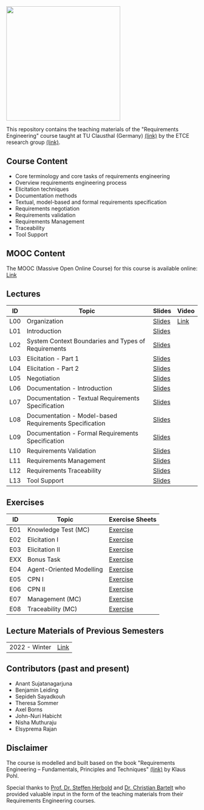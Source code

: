 <img src="https://www.presse.tu-clausthal.de/fileadmin/Presse/images/Corporate_Design/Logo/Logo_TUC_en_CMYK.jpg" width="300">

This repository contains the teaching materials of the "Requirements Engineering" course taught at TU Clausthal (Germany) [(link)](https://www.isse.tu-clausthal.de/en/) by the ETCE research group [(link)](https://etce-lab.com).

## Course Content

- Core terminology and core tasks of requirements engineering
- Overview requirements engineering process
- Elicitation techniques
- Documentation methods
- Textual, model-based and formal requirements specification
- Requirements negotiation
- Requirements validation
- Requirements Management
- Traceability
- Tool Support
  

## MOOC Content
The MOOC (Massive Open Online Course) for this course is available online: [Link](https://re.etce-lab.de/)


## Lectures

| ID  | Topic                                               | Slides                                                                   | Video                                    |
|-----|-----------------------------------------------------|--------------------------------------------------------------------------|------------------------------------------|
| L00 | Organization                                        | [Slides](RE-L00-Organization.pdf)                                        |[Link](https://youtu.be/oTpTjCEDv8Q)     |
| L01 | Introduction                                        | [Slides](RE-L01-Introduction.pdf)                                        |           |
| L02 | System Context Boundaries and Types of Requirements | [Slides](RE-L02-System-Context-Boundaries-and-Types-of-Requirements.pdf) |            |
| L03 | Elicitation - Part 1                                | [Slides](RE-L03-Elicitation--Part-1.pdf)                                 |           |
| L04 | Elicitation - Part 2                                | [Slides](RE-L04-Elicitation--Part-2.pdf)                                 |           |
| L05 | Negotiation                                         | [Slides](RE-L05-Negotiation.pdf)                                         |           |
| L06 | Documentation - Introduction                        | [Slides](RE-L06-Documentation--Introduction.pdf)                         |           |
| L07 | Documentation - Textual Requirements Specification  | [Slides](RE-L07-Documentation--Textual.pdf)                              |           |
| L08 | Documentation - Model-based Requirements Specification | [Slides](RE-L08-Documentation--Model-based.pdf)                       |            |
| L09 | Documentation - Formal Requirements Specification   | [Slides](RE-L09-Documentation--Formal.pdf)                               |            |
| L10 | Requirements Validation                             | [Slides](RE-L10-Validation.pdf)                                          |           |
| L11 | Requirements Management                             | [Slides](RE-L12_Management.pdf)                                          |            |
| L12 | Requirements Traceability                           | [Slides](RE-L11_Traceability.pdf)                                        |            |
| L13 | Tool Support                                        | [Slides](RE-L13_Tool-Support.pdf)                                        |            |


## Exercises

| ID  | Topic                    | Exercise Sheets                                                             |
|-----|--------------------------|-----------------------------------------------------------------------------|
| E01 | Knowledge Test (MC)      | [Exercise](Exercises/E01-Knowledge-Test-MC/E01-Inital-MC-Knowledgetest.pdf) |
| E02 | Elicitation I            | [Exercise](Exercises/E02-Elicitation-I/E02-Elicitation-I.pdf)               |
| E03 | Elicitation II           | [Exercise](Exercises/E02-Elicitation-II/E03-Elicitation-II.pdf)             |
| EXX | Bonus Task               | [Exercise](Exercises/EXX-Bonus-Task/EXX-Bonus-Task.pdf)                      
| E04 | Agent-Oriented Modelling | [Exercise](Exercises/E04-AOM/E04-AOM.pdf)                                   |
| E05 | CPN I                    | [Exercise](Exercises/E05-CPN-I/E05-CPN-I.pdf)                               |
| E06 | CPN II                   | [Exercise](Exercises/E06-CPN-II/E06-CPN-II.pdf)                             |
| E07 | Management (MC)          | [Exercise](Exercises/E07-Management/E07-Management-MC.pdf)                  |
| E08 | Traceability (MC)        | [Exercise](Exercises/E08-Traceability/E08-Traceability-MC.pdf)              |
                                

## Lecture Materials of Previous Semesters

|               |                                         |
|---------------|-----------------------------------------|
| 2022 - Winter | [Link](0_ARCHIVE/Winter-2022/README.md) |

## Contributors (past and present)
- Anant Sujatanagarjuna
- Benjamin Leiding
- Sepideh Sayadkouh
- Theresa Sommer
- Axel Borns
- John-Nuri Habicht
- Nisha Muthuraju
- Elsyprema Rajan

## Disclaimer

The course is modelled and built based on the book "Requirements Engineering – Fundamentals, Principles and Techniques" [(link)](https://link.springer.com/de/book/9783642125775) by Klaus Pohl.

Special thanks to [Prof. Dr. Steffen Herbold](https://www.fim.uni-passau.de/ai-engineering/) and [Dr. Christian Bartelt](www.uni-mannheim.de/ines/ueber-uns/wissenschaftliche-mitarbeiterinnen-und-mitarbeiter/dr-christian-bartelt/) who provided valuable input in the form of the teaching materials from their Requirements Engineering courses.
